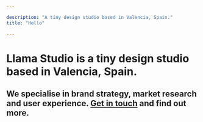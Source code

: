 ```yaml
---

description: "A tiny design studio based in Valencia, Spain."
title: "Hello"

---
```


# Llama Studio is a tiny design studio based in Valencia,&nbsp;Spain. 

## We specialise in brand strategy, market research and user experience. [Get in touch](mailto:hey@llama.studio) and find out more.